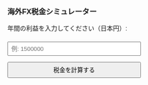 <!DOCTYPE html>
<html lang="ja">
<head>
  <meta charset="UTF-8">
  <title>海外FX税金シミュレーター</title>
  <style>
    body { font-family: sans-serif; padding: 1em; }
    input, button { margin: 0.5em 0; padding: 0.5em; width: 100%; max-width: 300px; }
    #result { margin-top: 1em; font-weight: bold; }
  </style>
</head>
<body>
  <h3>海外FX税金シミュレーター</h3>
  <p>年間の利益を入力してください（日本円）:</p>

  <input type="number" id="profit" placeholder="例: 1500000">
  <button onclick="calcTax()">税金を計算する</button>

  <div id="result"></div>

  <script>
    function calcTax() {
      const profit = parseFloat(document.getElementById("profit").value);
      const resultDiv = document.getElementById("result");

      if (isNaN(profit) || profit <= 0) {
        resultDiv.innerHTML = "有効な利益金額を入力してください。";
        return;
      }

      const brackets = [
        { limit: 1950000, rate: 0.05, deduction: 0 },
        { limit: 3300000, rate: 0.10, deduction: 97500 },
        { limit: 6950000, rate: 0.20, deduction: 427500 },
        { limit: 9000000, rate: 0.23, deduction: 636000 },
        { limit: 18000000, rate: 0.33, deduction: 1536000 },
        { limit: 40000000, rate: 0.40, deduction: 2796000 },
        { limit: Infinity, rate: 0.45, deduction: 4796000 }
      ];

      const basicDeduction = 480000;
      const taxable = Math.max(0, profit - basicDeduction);

      let incomeTax = 0;
      for (let b of brackets) {
        if (taxable <= b.limit) {
          incomeTax = taxable * b.rate - b.deduction;
          break;
        }
      }

      incomeTax = Math.floor(incomeTax);
      const residentTax = Math.floor(taxable * 0.10);
      const totalTax = incomeTax + residentTax;

      resultDiv.innerHTML = `
        <p>課税所得: <strong>${taxable.toLocaleString()}円</strong></p>
        <p>所得税（概算）: <strong>${incomeTax.toLocaleString()}円</strong></p>
        <p>住民税（概算）: <strong>${residentTax.toLocaleString()}円</strong></p>
        <p><strong>合計税額: ${totalTax.toLocaleString()}円</strong></p>
      `;
    }
  </script>
</body>
</html>
